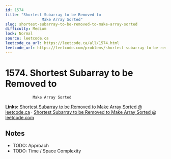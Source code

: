 ```yaml
--- 
id: 1574
title: "Shortest Subarray to be Removed to
                Make Array Sorted"
slug: shortest-subarray-to-be-removed-to-make-array-sorted
difficulty: Medium
lock: Normal
source: leetcode.ca
leetcode_ca_url: https://leetcode.ca/all/1574.html
leetcode_url: https://leetcode.com/problems/shortest-subarray-to-be-removed-to-make-array-sorted/
---
```


# 1574. Shortest Subarray to be Removed to
                Make Array Sorted

**Links:** [Shortest Subarray to be Removed to
                Make Array Sorted @ leetcode.ca](https://leetcode.ca/all/1574.html) · [Shortest Subarray to be Removed to
                Make Array Sorted @ leetcode.com](https://leetcode.com/problems/shortest-subarray-to-be-removed-to-make-array-sorted/)

## Notes
- TODO: Approach
- TODO: Time / Space Complexity

